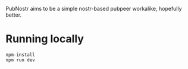 PubNostr aims to be a simple nostr-based pubpeer workalike, hopefully better.

# Running locally

`npm-install`\
`npm run dev`